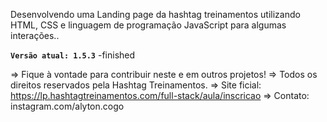 Desenvolvendo uma Landing page da hashtag treinamentos utilizando HTML, CSS e linguagem de programação JavaScript para algumas interações..

**`Versão atual: 1.5.3`** -finished

=> Fique à vontade para contribuir neste e em outros projetos!
=> Todos os direitos reservados pela Hashtag Treinamentos.
=> Site ficial: https://lp.hashtagtreinamentos.com/full-stack/aula/inscricao
=> Contato: instagram.com/alyton.cogo
